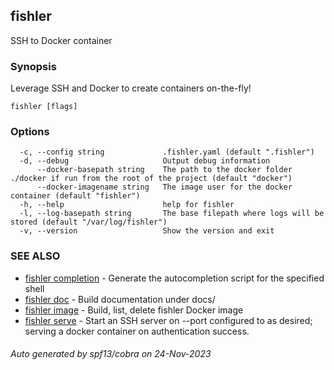 ## fishler

SSH to Docker container

### Synopsis

Leverage SSH and Docker to create containers on-the-fly!

```
fishler [flags]
```

### Options

```
  -c, --config string             .fishler.yaml (default ".fishler")
  -d, --debug                     Output debug information
      --docker-basepath string    The path to the docker folder ./docker if run from the root of the project (default "docker")
      --docker-imagename string   The image user for the docker container (default "fishler")
  -h, --help                      help for fishler
  -l, --log-basepath string       The base filepath where logs will be stored (default "/var/log/fishler")
  -v, --version                   Show the version and exit
```

### SEE ALSO

* [fishler completion](fishler_completion.md)	 - Generate the autocompletion script for the specified shell
* [fishler doc](fishler_doc.md)	 - Build documentation under docs/
* [fishler image](fishler_image.md)	 - Build, list, delete fishler Docker image
* [fishler serve](fishler_serve.md)	 - Start an SSH server on --port configured to as desired; serving a docker container on authentication success.

###### Auto generated by spf13/cobra on 24-Nov-2023
